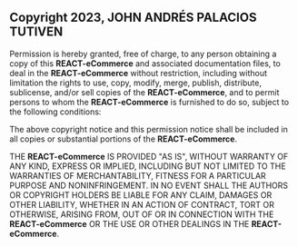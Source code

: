 ## Copyright 2023, JOHN ANDRÉS PALACIOS TUTIVEN

Permission is hereby granted, free of charge, to any person obtaining a copy of this **REACT-eCommerce** and associated
documentation files, to deal in the **REACT-eCommerce** without restriction, including without limitation the rights to
use, copy, modify, merge, publish, distribute, sublicense, and/or sell copies of the **REACT-eCommerce**, and to permit
persons to whom the **REACT-eCommerce** is furnished to do so, subject to the following conditions:

The above copyright notice and this permission notice shall be included in all copies or substantial portions of the
**REACT-eCommerce**.

THE **REACT-eCommerce** IS PROVIDED "AS IS", WITHOUT WARRANTY OF ANY KIND, EXPRESS OR IMPLIED, INCLUDING BUT NOT LIMITED
TO THE WARRANTIES OF MERCHANTABILITY, FITNESS FOR A PARTICULAR PURPOSE AND NONINFRINGEMENT. IN NO EVENT SHALL THE
AUTHORS OR COPYRIGHT HOLDERS BE LIABLE FOR ANY CLAIM, DAMAGES OR OTHER LIABILITY, WHETHER IN AN ACTION OF CONTRACT, TORT
OR OTHERWISE, ARISING FROM, OUT OF OR IN CONNECTION WITH THE **REACT-eCommerce** OR THE USE OR OTHER DEALINGS IN THE
**REACT-eCommerce**.
